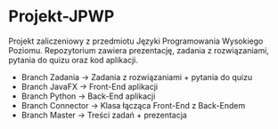 # Projekt-JPWP
Projekt zaliczeniowy z przedmiotu Języki Programowania Wysokiego Poziomu. Repozytorium zawiera prezentację, zadania z rozwiązaniami, pytania do quizu oraz kod aplikacji.

* Branch Zadania -> Zadania z rozwiązaniami + pytania do quizu
* Branch JavaFX -> Front-End aplikacji
* Branch Python -> Back-End aplikacji
* Branch Connector -> Klasa łącząca Front-End z Back-Endem
* Branch Master -> Treści zadań + prezentacja
